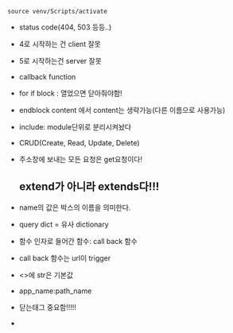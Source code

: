 `source venv/Scripts/activate`

- status code(404, 503 등등..)

- 4로 시작하는 건 client 잘못

- 5로 시작하는건 server 잘못 

- callback function

- for if block : 열었으면 닫아줘야함! 

- endblock content 에서 content는 생략가능(다른 이름으로 사용가능)

- include: module단위로 분리시켜놨다

- CRUD(Create, Read, Update, Delete)

- 주소창에 보내는 모든 요청은 get요청이다! 

  ## extend가 아니라 extends다!!!

- name의 값은 박스의 이름을 의미한다. 

- query dict = 유사 dictionary 

- 함수 인자로 들어간 함수: call back 함수 

- call back 함수는 url이 trigger

- <>에 str은 기본값

- app_name:path_name

- 닫는태그 중요함!!!!!

- 
